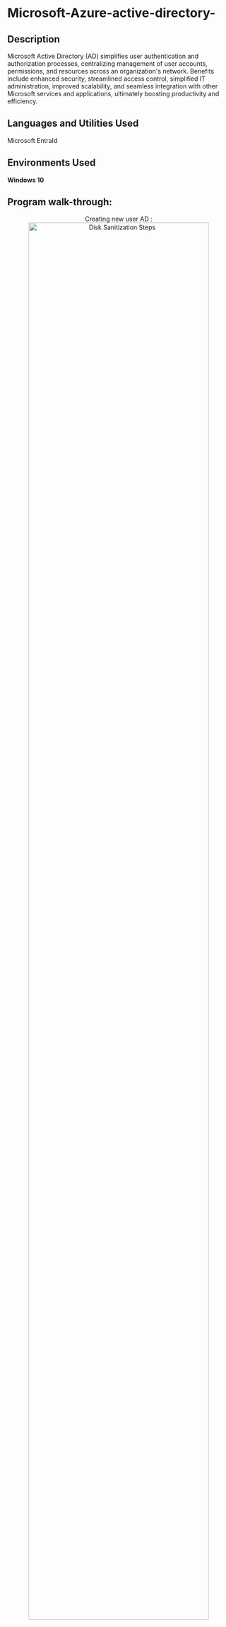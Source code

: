 # Microsoft-Azure-active-directory-


<h2>Description</h2>
Microsoft Active Directory (AD) simplifies user authentication and authorization processes, centralizing management of user accounts, permissions, and resources across an organization's network. Benefits include enhanced security, streamlined access control, simplified IT administration, improved scalability, and seamless integration with other Microsoft services and applications, ultimately boosting productivity and efficiency.
<br />


<h2>Languages and Utilities Used</h2>
Microsoft EntraId
<h2>Environments Used </h2>

<b> Windows 10 </b> 

<h2>Program walk-through:</h2>

<p align="center">
Creating new user AD : <br/>
<img src="https://imgur.com/OOZYEVw.png" height="90%" width="90%" alt="Disk Sanitization Steps"/>
<br />
<br />
Creating new user to the AD named Ashish and assigning the useer password:  <br/>
<img src="https://imgur.com/J1pVtTF.png" height="90%" width="90%" alt="Disk Sanitization Steps"/>
<br />
<br />
Successfully Created the new user Ashish : <br/>
<img src="https://imgur.com/nrNmNHY.png"height="90%" width="90%" alt="Disk Sanitization Steps"/>
<br />
<br />
Creating new group named IT Support Sydney  : <br/>
<img src="https://imgur.com/0sFahUJ.png" height="90%" width="90%" alt="Disk Sanitization Steps"/>
<br />
<br />
Adding members to our newly created group IT Support Sydney:  <br/>
<img src="https://imgur.com/fUzKPR6.png" height="90%" width="90%" alt="Disk Sanitization Steps"/>
<br />
<br />
Adding Awad, Adam and Ashish to group IT support Sydney : <br/>
<img src="https://imgur.com/KcqrUoA.png"height="90%" width="90%" alt="Disk Sanitization Steps"/>
<br />
<br />


